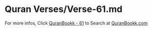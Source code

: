 # Quran Verses/Verse-61.md 

For more infos, Click [QuranBookk - 61](https://www.quranbookk.com/quran/search?q=61) to Search at [QuranBookk.com](http://quranbookk.com/)